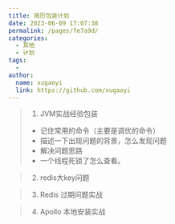 ```yaml
---
title: 简历包装计划
date: 2023-06-09 17:07:38
permalink: /pages/fe7a9d/
categories:
  - 其他
  - 计划
tags:
  - 
author: 
  name: xugaoyi
  link: https://github.com/xugaoyi
---
```

> 1. JVM实战经验包装
>
> - 记住常用的命令（主要是调优的命令）
> - 描述一下出现问题的背景，怎么发现问题
> - 解决问题思路
> - 一个线程死锁了怎么查看。



> 2. redis大key问题



> 3. Redis 过期问题实战



> 4. Apollo 本地安装实战

